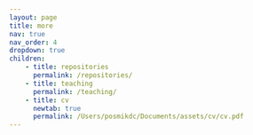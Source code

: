 ```yaml
---
layout: page
title: more
nav: true
nav_order: 4
dropdown: true
children: 
    - title: repositories
      permalink: /repositories/
    - title: teaching
      permalink: /teaching/
    - title: cv 
      newtab: true
      permalink: /Users/posmikdc/Documents/assets/cv/cv.pdf 
---
```

